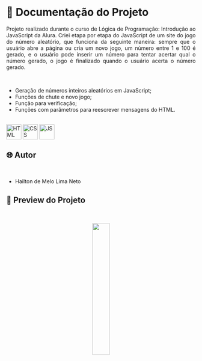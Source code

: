 # 📒 Documentação do Projeto

<p align="justify">
Projeto realizado durante o curso de Lógica de Programação: Introdução ao JavaScript da Alura. Criei etapa por etapa do JavaScript de um site do jogo do número aleatório, que funciona da seguinte maneira: sempre que o usuário abre a página ou cria 
  um novo jogo, um número entre 1 e 100 é gerado, e o usuário pode inserir um número para tentar acertar qual o número gerado, o jogo é finalizado quando o usuário acerta o número gerado.
</p>
<br>

- Geração de números inteiros aleatórios em JavaScript;
- Funções de chute e novo jogo;
- Função para verificação;
- Funções com parâmetros para reescrever mensagens do HTML.

<div style="display: inline_block"><br>
  <img align="center" alt="HTML" heigth="30" width="40" src="https://cdn.jsdelivr.net/gh/devicons/devicon@latest/icons/html5/html5-original.svg">
  <img align="center" alt="CSS" heigth="30" width="40" src="https://cdn.jsdelivr.net/gh/devicons/devicon@latest/icons/css3/css3-original.svg">
  <img align="center" alt="JS" heigth="30" width="40" src="https://cdn.jsdelivr.net/gh/devicons/devicon@latest/icons/javascript/javascript-original.svg">
</div>

## 🌐 Autor

<br>

- Hailton de Melo Lima Neto

## 🔗 Preview do Projeto

<br>

<p width="100%" align="center">
  <a href="alura-jogo-do-numero-secreto-henna.vercel.app" target="_blank"><img src="https://img.shields.io/badge/Preview-FF5722?style=for-the-badge&logo=todoist&logoColor=white" width="30%"></a>
</p>
